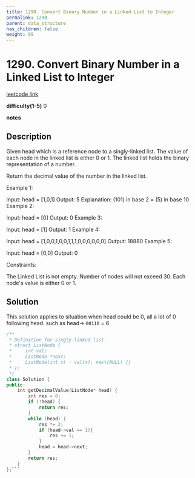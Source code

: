 ```yaml
---
title: 1290. Convert Binary Number in a Linked List to Integer
permalink: 1290
parent: data_structure
has_children: false
weight: 99
---
```

# 1290. Convert Binary Number in a Linked List to Integer
[leetcode link](https://leetcode.com/problems/convert-binary-number-in-a-linked-list-to-integer/)

**difficulty(1-5)** 
0

**notes**

## Description
Given head which is a reference node to a singly-linked list. The value of each node in the linked list is either 0 or 1. The linked list holds the binary representation of a number.

Return the decimal value of the number in the linked list.

 

Example 1:


Input: head = [1,0,1]
Output: 5
Explanation: (101) in base 2 = (5) in base 10
Example 2:

Input: head = [0]
Output: 0
Example 3:

Input: head = [1]
Output: 1
Example 4:

Input: head = [1,0,0,1,0,0,1,1,1,0,0,0,0,0,0]
Output: 18880
Example 5:

Input: head = [0,0]
Output: 0
 

Constraints:

The Linked List is not empty.
Number of nodes will not exceed 30.
Each node's value is either 0 or 1.

## Solution
This solution applies to situation when head could be 0, all a lot of 0 following head.
such as head-> `00110` = 6

```c++
/**
 * Definition for singly-linked list.
 * struct ListNode {
 *     int val;
 *     ListNode *next;
 *     ListNode(int x) : val(x), next(NULL) {}
 * };
 */
class Solution {
public:
    int getDecimalValue(ListNode* head) {
        int res = 0;
        if (!head) {
            return res;
        }
        while (head) {
            res *= 2;
            if (head->val == 1){
                res += 1;
            }
            head = head->next;
        }
        return res;
    }
};```


